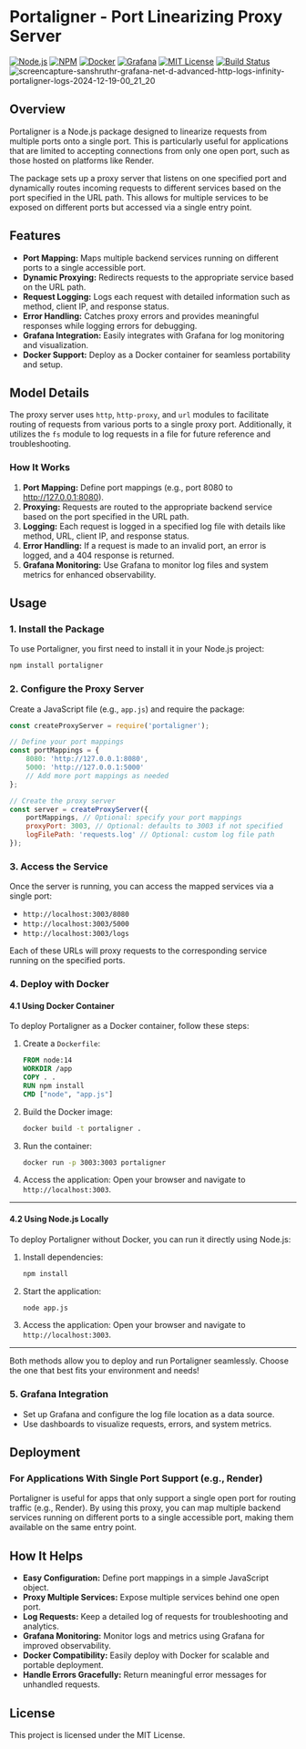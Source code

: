 # Portaligner - Port Linearizing Proxy Server

[![Node.js](https://img.shields.io/badge/Node.js-14%2B-339933?style=for-the-badge&logo=node.js&logoColor=white)]()
[![NPM](https://img.shields.io/badge/NPM-Package-CC3534?style=for-the-badge&logo=npm&logoColor=white)]()
[![Docker](https://img.shields.io/badge/Docker-Enabled-03A9F4?style=for-the-badge&logo=docker&logoColor=white)]()
[![Grafana](https://img.shields.io/badge/Grafana-Integration-F46800?style=for-the-badge&logo=grafana&logoColor=white)]()
[![MIT License](https://img.shields.io/badge/License-MIT-FFEB3B?style=for-the-badge&logo=open-source-initiative&logoColor=303030)]()
[![Build Status](https://img.shields.io/badge/Build-Passing-4CAF50?style=for-the-badge&logo=github&logoColor=white)]()
![screencapture-sanshruthr-grafana-net-d-advanced-http-logs-infinity-portaligner-logs-2024-12-19-00_21_20](https://github.com/user-attachments/assets/90dd14f3-1b5c-4c34-aa2f-82130d1b78fd)



## Overview
Portaligner is a Node.js package designed to linearize requests from multiple ports onto a single port. This is particularly useful for applications that are limited to accepting connections from only one open port, such as those hosted on platforms like Render.

The package sets up a proxy server that listens on one specified port and dynamically routes incoming requests to different services based on the port specified in the URL path. This allows for multiple services to be exposed on different ports but accessed via a single entry point.

## Features
- **Port Mapping:** Maps multiple backend services running on different ports to a single accessible port.
- **Dynamic Proxying:** Redirects requests to the appropriate service based on the URL path.
- **Request Logging:** Logs each request with detailed information such as method, client IP, and response status.
- **Error Handling:** Catches proxy errors and provides meaningful responses while logging errors for debugging.
- **Grafana Integration:** Easily integrates with Grafana for log monitoring and visualization.
- **Docker Support:** Deploy as a Docker container for seamless portability and setup.

## Model Details
The proxy server uses `http`, `http-proxy`, and `url` modules to facilitate routing of requests from various ports to a single proxy port. Additionally, it utilizes the `fs` module to log requests in a file for future reference and troubleshooting.

### How It Works
1. **Port Mapping:** Define port mappings (e.g., port 8080 to http://127.0.0.1:8080).
2. **Proxying:** Requests are routed to the appropriate backend service based on the port specified in the URL path.
3. **Logging:** Each request is logged in a specified log file with details like method, URL, client IP, and response status.
4. **Error Handling:** If a request is made to an invalid port, an error is logged, and a 404 response is returned.
5. **Grafana Monitoring:** Use Grafana to monitor log files and system metrics for enhanced observability.

## Usage

### 1. Install the Package
To use Portaligner, you first need to install it in your Node.js project:

```bash
npm install portaligner
```

### 2. Configure the Proxy Server
Create a JavaScript file (e.g., `app.js`) and require the package:

```javascript
const createProxyServer = require('portaligner');

// Define your port mappings
const portMappings = {
    8080: 'http://127.0.0.1:8080',
    5000: 'http://127.0.0.1:5000'
    // Add more port mappings as needed
};

// Create the proxy server
const server = createProxyServer({
    portMappings, // Optional: specify your port mappings
    proxyPort: 3003, // Optional: defaults to 3003 if not specified
    logFilePath: 'requests.log' // Optional: custom log file path
});
```

### 3. Access the Service
Once the server is running, you can access the mapped services via a single port:

- `http://localhost:3003/8080`
- `http://localhost:3003/5000`
-  `http://localhost:3003/logs`

Each of these URLs will proxy requests to the corresponding service running on the specified ports.

### 4. Deploy with Docker

#### 4.1 Using Docker Container

To deploy Portaligner as a Docker container, follow these steps:

1. Create a `Dockerfile`:
    ```dockerfile
    FROM node:14
    WORKDIR /app
    COPY . .
    RUN npm install
    CMD ["node", "app.js"]
    ```

2. Build the Docker image:
    ```bash
    docker build -t portaligner .
    ```

3. Run the container:
    ```bash
    docker run -p 3003:3003 portaligner
    ```

4. Access the application:
    Open your browser and navigate to `http://localhost:3003`.

---

#### 4.2 Using Node.js Locally

To deploy Portaligner without Docker, you can run it directly using Node.js:

1. Install dependencies:
    ```bash
    npm install
    ```

2. Start the application:
    ```bash
    node app.js
    ```

3. Access the application:
    Open your browser and navigate to `http://localhost:3003`.

---

Both methods allow you to deploy and run Portaligner seamlessly. Choose the one that best fits your environment and needs!


### 5. Grafana Integration
- Set up Grafana and configure the log file location as a data source.
- Use dashboards to visualize requests, errors, and system metrics.

## Deployment

### For Applications With Single Port Support (e.g., Render)
Portaligner is useful for apps that only support a single open port for routing traffic (e.g., Render). By using this proxy, you can map multiple backend services running on different ports to a single accessible port, making them available on the same entry point.

## How It Helps
- **Easy Configuration:** Define port mappings in a simple JavaScript object.
- **Proxy Multiple Services:** Expose multiple services behind one open port.
- **Log Requests:** Keep a detailed log of requests for troubleshooting and analytics.
- **Grafana Monitoring:** Monitor logs and metrics using Grafana for improved observability.
- **Docker Compatibility:** Easily deploy with Docker for scalable and portable deployment.
- **Handle Errors Gracefully:** Return meaningful error messages for unhandled requests.

## License
This project is licensed under the MIT License.
